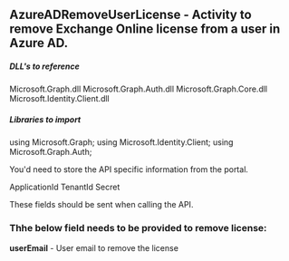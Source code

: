 ## AzureADRemoveUserLicense - Activity to remove Exchange Online license from a user in Azure AD.

##### DLL's to reference
Microsoft.Graph.dll
Microsoft.Graph.Auth.dll
Microsoft.Graph.Core.dll
Microsoft.Identity.Client.dll

##### Libraries to import
using Microsoft.Graph;
using Microsoft.Identity.Client;
using Microsoft.Graph.Auth;

You'd need to store the API specific information from the portal.

ApplicationId
TenantId
Secret

These fields should be sent when calling the API.

### Thhe below field needs to be provided to remove license:
**userEmail**			  - User email to remove the license
